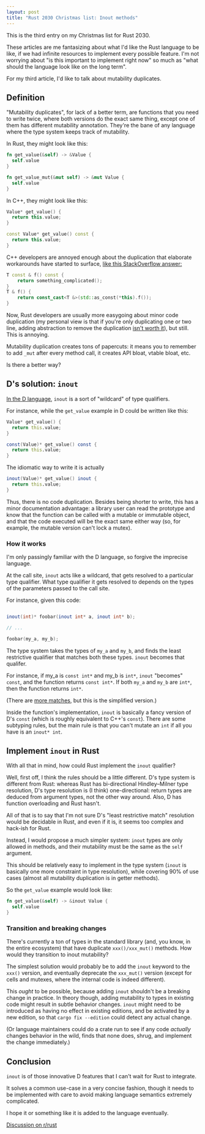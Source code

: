 ```yaml
---
layout: post
title: "Rust 2030 Christmas list: Inout methods"
---
```


This is the third entry on my Christmas list for Rust 2030.

These articles are me fantasizing about what I'd like the Rust language to be like, if we had infinite resources to implement every possible feature. I'm not worrying about "is this important to implement right now" so much as "what should the language look like on the long term".

For my third article, I'd like to talk about mutability duplicates.


## Definition

"Mutability duplicates", for lack of a better term, are functions that you need to write twice, where both versions do the exact same thing, except one of them has different mutability annotation. They're the bane of any language where the type system keeps track of mutability.

In Rust, they might look like this:

```rust
fn get_value(&self) -> &Value {
  self.value
}

fn get_value_mut(&mut self) -> &mut Value {
  self.value
}
```

In C++, they might look like this:

```c++
Value* get_value() {
  return this.value;
}

const Value* get_value() const {
  return this.value;
}
```

C++ developers are annoyed enough about the duplication that elaborate workarounds have started to surface, [like this StackOverflow answer:](https://stackoverflow.com/a/47369227/3511753)

```c++
T const & f() const {
    return something_complicated();
}
T & f() {
    return const_cast<T &>(std::as_const(*this).f());
}
```

Now, Rust developers are usually more easygoing about minor code duplication (my personal view is that if you're only duplicating one or two line, adding abstraction to remove the duplication [isn't worth it](https://caseymuratori.com/blog_0015)), but still. This is annoying.

Mutability duplication creates tons of papercuts: it means you to remember to add `_mut` after every method call, it creates API bloat, vtable bloat, etc.

Is there a better way?


## D's solution: `inout`

[In the D language](https://dlang.org/spec/function.html#inout-functions), `inout` is a sort of "wildcard" of type qualifiers.

For instance, while the `get_value` example in D could be written like this:

```d
Value* get_value() {
  return this.value;
}

const(Value)* get_value() const {
  return this.value;
}
```

The idiomatic way to write it is actually

```d
inout(Value)* get_value() inout {
  return this.value;
}
```

Thus, there is no code duplication. Besides being shorter to write, this has a minor documentation advantage: a library user can read the prototype and know that the function can be called with a mutable or immutable object, and that the code executed will be the exact same either way (so, for example, the mutable version can't lock a mutex).

### How it works

I'm only passingly familiar with the D language, so forgive the imprecise language.

At the call site, `inout` acts like a wildcard, that gets resolved to a particular type qualifier. What type qualifier it gets resolved to depends on the types of the parameters passed to the call site.

For instance, given this code:

```d

inout(int)* foobar(inout int* a, inout int* b);

// ...

foobar(my_a, my_b);
```

The type system takes the types of `my_a` and `my_b`, and finds the least restrictive qualifier that matches both these types. `inout` becomes that qualifer.

For instance, if my_a is `const int*` and my_b is `int*`, `inout` "becomes" `const`, and the function returns `const int*`. If both `my_a` and `my_b` are `int*`, then the function returns `int*`.

(There are [more matches](https://dlang.org/spec/function.html#matching-an-inout-parameter), but this is the simplified version.)

Inside the function's implementation, `inout` is basically a fancy version of D's `const` (which is roughly equivalent to C++'s `const`). There are some subtyping rules, but the main rule is that you can't mutate an `int` if all you have is an `inout* int`.


## Implement `inout` in Rust

With all that in mind, how could Rust implement the `inout` qualifier?

Well, first off, I think the rules should be a little different. D's type system is different from Rust: whereas Rust has bi-directional Hindley–Milner type resolution, D's type resolution is (I think) one-directional: return types are deduced from argument types, not the other way around. Also, D has function overloading and Rust hasn't.

All of that is to say that I'm not sure D's "least restrictive match" resolution would be decidable in Rust, and even if it is, it seems too complex and hack-ish for Rust.

Instead, I would propose a much simpler system: `inout` types are only allowed in methods, and their mutability must be the same as the `self` argument.

This should be relatively easy to implement in the type system (`inout` is basically one more constraint in type resolution), while covering 90% of use cases (almost all mutability duplication is in getter methods).

So the `get_value` example would look like:

```rust
fn get_value(&self) -> &inout Value {
  self.value
}
```

### Transition and breaking changes

There's currently a ton of types in the standard library (and, you know, in the entire ecosystem) that have duplicate `xxx()/xxx_mut()` methods. How would they transition to inout mutability?

The simplest solution would probably be to add the `inout` keyword to the `xxx()` version, and eventually deprecate the `xxx_mut()` version (except for cells and mutexes, where the internal code is indeed different).

This *ought* to be possible, because adding `inout` shouldn't be a breaking change in practice. In theory though, adding mutability to types in existing code might result in subtle behavior changes. `inout` might need to be introduced as having no effect in existing editions, and be activated by a new edition, so that `cargo fix --edition` could detect any actual change.

(Or language maintainers could do a crate run to see if any code *actually* changes behavior in the wild, finds that none does, shrug, and implement the change immediately.)


## Conclusion

`inout` is of those innovative D features that I can't wait for Rust to integrate.

It solves a common use-case in a very concise fashion, though it needs to be implemented with care to avoid making language semantics extremely complicated.

I hope it or something like it is added to the language eventually.

[Discussion on r/rust](https://www.reddit.com/r/rust/comments/s0ocgf/rust_2030_christmas_list_inout_methods/)
